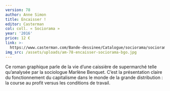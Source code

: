 ```yaml
---
version: 78
author: Anne Simon
title: Encaisser !
editor: Casterman
col: coll. « Sociorama »
year: '2016'
price: 12 €
link: >-
  https://www.casterman.com/Bande-dessinee/Catalogue/sociorama/sociorama-encaisser-!
img_src: /assets/uploads/am-78-encaisser-sociorama-bgo.jpg
---
```

Ce roman graphique parle de la vie d’une caissière
 de supermarché telle qu’analysée par la sociologue
 Marlène Benquet. C’est la présentation claire du
 fonctionnement du capitalisme dans le monde de la
 grande distribution : la course au profit versus les
 conditions de travail.

